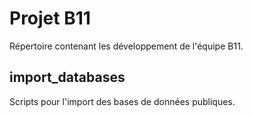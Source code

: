 # Projet B11

Répertoire contenant les développement de l'équipe B11.

## import_databases

Scripts pour l'import des bases de données publiques.


